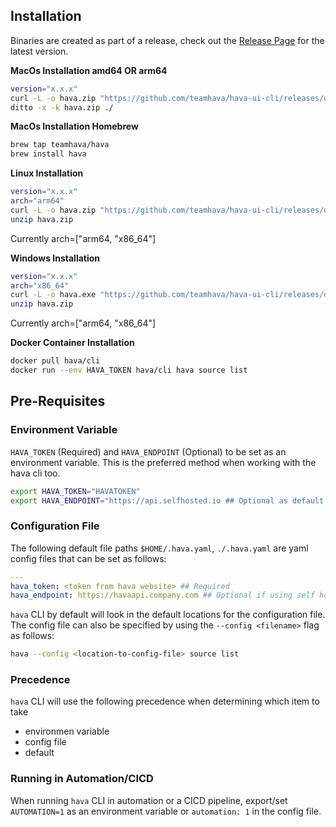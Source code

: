 ## Installation

Binaries are created as part of a release, check out the [Release Page](https://github.com/teamhava/hava-ui-cli/releases) for the latest version.


**MacOs Installation amd64 OR arm64**
```sh
version="x.x.x"
curl -L -o hava.zip "https://github.com/teamhava/hava-ui-cli/releases/download/${version}/hava_Darwin_all.zip"
ditto -x -k hava.zip ./
```

**MacOs Installation Homebrew**
```sh
brew tap teamhava/hava
brew install hava
```


**Linux Installation**
```sh
version="x.x.x"
arch="arm64"
curl -L -o hava.zip "https://github.com/teamhava/hava-ui-cli/releases/download/${version}/hava_Linux_${arch}.zip"
unzip hava.zip
```
Currently arch=["arm64, "x86_64"]

**Windows Installation**
```sh
version="x.x.x"
arch="x86_64"
curl -L -o hava.exe "https://github.com/teamhava/hava-ui-cli/releases/download/${version}/hava_Windows_${arch}.zip"
unzip hava.zip
```
Currently arch=["arm64, "x86_64"]


**Docker Container Installation**

```sh
docker pull hava/cli
docker run --env HAVA_TOKEN hava/cli hava source list
```


## Pre-Requisites

### Environment Variable

`HAVA_TOKEN` (Required) and `HAVA_ENDPOINT` (Optional) to be set as an environment variable. This is the preferred method when working with the hava cli too. 

```bash
export HAVA_TOKEN="HAVATOKEN"
export HAVA_ENDPOINT="https://api.selfhosted.io ## Optional as default is https://api.hava.io
```

### Configuration File

The following default file paths `$HOME/.hava.yaml`, `./.hava.yaml` are yaml config files that can be set as follows:

```yaml
---
hava_token: <token from hava website> ## Required
hava_endpoint: https://havaapi.company.com ## Optional if using self hosted Hava platform
```

`hava` CLI by default will look in the default locations for the configuration file.
The config file can also be specified by using the `--config <filename>` flag as follows:

```bash
hava --config <location-to-config-file> source list
```

### Precedence

`hava` CLI will use the following precedence when determining which item to take

- environmen variable
- config file
- default

### Running in Automation/CICD

When running `hava` CLI in automation or a CICD pipeline, export/set `AUTOMATION=1` as an environment variable or `automation: 1` in the config file.